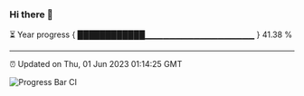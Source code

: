 ### Hi there 👋

⏳ Year progress { ████████████▁▁▁▁▁▁▁▁▁▁▁▁▁▁▁▁▁▁ } 41.38 %

---

⏰ Updated on Thu, 01 Jun 2023 01:14:25 GMT

![Progress Bar CI](https://github.com/liununu/liununu/workflows/Progress%20Bar%20CI/badge.svg)
